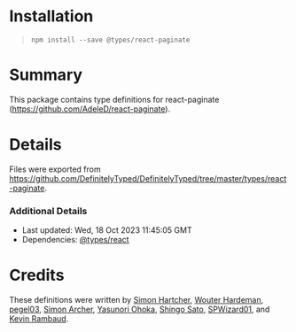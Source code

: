 # Installation
> `npm install --save @types/react-paginate`

# Summary
This package contains type definitions for react-paginate (https://github.com/AdeleD/react-paginate).

# Details
Files were exported from https://github.com/DefinitelyTyped/DefinitelyTyped/tree/master/types/react-paginate.

### Additional Details
 * Last updated: Wed, 18 Oct 2023 11:45:05 GMT
 * Dependencies: [@types/react](https://npmjs.com/package/@types/react)

# Credits
These definitions were written by [Simon Hartcher](https://github.com/deevus), [Wouter Hardeman](https://github.com/wouterhardeman), [pegel03](https://github.com/pegel03), [Simon Archer](https://github.com/archy-bold), [Yasunori Ohoka](https://github.com/yasupeke), [Shingo Sato](https://github.com/sugarshin), [SPWizard01](https://github.com/SPWizard01), and [Kevin Rambaud](https://github.com/kevinrambaud).
